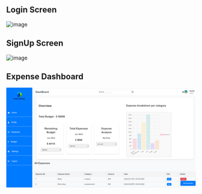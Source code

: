 ## Login Screen
![image](https://github.com/user-attachments/assets/3d8cf41c-ad3c-409e-9c20-788bf69e1859)
## SignUp Screen
![image](https://github.com/user-attachments/assets/aa979dfb-0df4-4c2a-ac88-f8b07f99c71e)

## Expense Dashboard
![alt text](Assets/dashboard.png)



